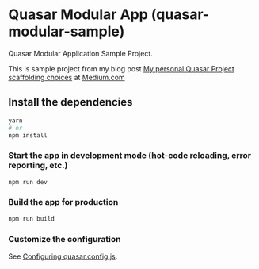 # Quasar Modular App (quasar-modular-sample)

Quasar Modular Application Sample Project.

This is sample project from my blog post [My personal Quasar Project scaffolding choices](https://medium.com/@dalotodo/my-personal-quasar-project-scaffolding-choices-2847afd80b3c) at [Medium.com](https://medium.com/)

## Install the dependencies
```bash
yarn
# or
npm install
```

### Start the app in development mode (hot-code reloading, error reporting, etc.)
```bash
npm run dev
```


### Build the app for production
```bash
npm run build
```

### Customize the configuration
See [Configuring quasar.config.js](https://v2.quasar.dev/quasar-cli-vite/quasar-config-js).

